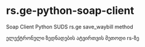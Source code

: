 # rs.ge-python-soap-client
Soap Client Python SUDS rs.ge save_waybill method

ელექტრონული ზედნადების ატვირთვის მეთოდი rs-ზე
